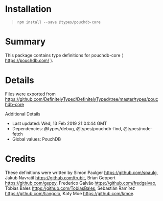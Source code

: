 # Installation
> `npm install --save @types/pouchdb-core`

# Summary
This package contains type definitions for pouchdb-core ( https://pouchdb.com/ ).

# Details
Files were exported from https://github.com/DefinitelyTyped/DefinitelyTyped/tree/master/types/pouchdb-core

Additional Details
 * Last updated: Wed, 13 Feb 2019 21:04:44 GMT
 * Dependencies: @types/debug, @types/pouchdb-find, @types/node-fetch
 * Global values: PouchDB

# Credits
These definitions were written by Simon Paulger <https://github.com/spaulg>, Jakub Navratil <https://github.com/trubit>, Brian Geppert <https://github.com/geppy>, Frederico Galvão <https://github.com/fredgalvao>, Tobias Bales <https://github.com/TobiasBales>, Sebastián Ramírez <https://github.com/tiangolo>, Katy Moe <https://github.com/kmoe>.
